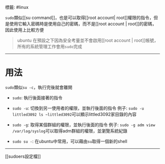 標籤: #linux 

`sudo`類似[[su command]]，也是可以取得[[root account| root]]權限的指令，但是使用它輸入密碼時是使用自己的密碼，而不是[[root account | root]]的密碼，因此使用上比較方便

> ubuntu 在預設之下因為安全考量並不會啟用[[root account | root]]帳號，所有的系統管理工作會用`sudo`完成

---

# 用法

`sudo`類似`su -c`，執行完後就會離開

- `sudo`: 執行後面接著的指令

- `sudo -u`: 切換到另一使用者的權限，並執行後面的指令
例子: `sudo -u littled3092 ls ~littled3092`可以顯示littled3092家目錄的內容

- `sudo -g`: 取得某個群組的權限，並執行後面的指令
例子: `sudo -g adm view /var/log/syslog`可以取得adm群組的權限，並瀏覽系統紀錄

- `sudo su -`: 在ubuntu中常用，可以藉由`su`取得一個新的shell

---

[[sudoers設定檔]]